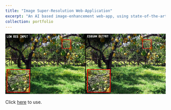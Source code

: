 ```yaml
---
title: "Image Super-Resolution Web-Application"
excerpt: "An AI based image-enhancement web-app, using state-of-the-art ESR-GAN <br/><img src='/images/esrgan.png' width='700'>"
collection: portfolio
---
```


<img src="/images/esrgan.png" width="700">

Click [here](https://490lab-esrgan.anvil.app/) to use.
